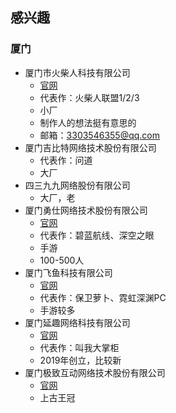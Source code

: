 ## 感兴趣

### 厦门
- 厦门市火柴人科技有限公司
    - [官网](https://www.sticksgame.com/contact.html)
    - 代表作：火柴人联盟1/2/3
    - 小厂
    - 制作人的想法挺有意思的
    - 邮箱：3303546355@qq.com
- 厦门吉比特网络技术股份有限公司
    - 代表作：问道
    - 大厂
- 四三九九网络股份有限公司
    - 大厂，老
- 厦门勇仕网络技术股份有限公司
    - [官网](https://www.ys4fun.com/)
    - 代表作：碧蓝航线、深空之眼
    - 手游
    - 100-500人
- 厦门飞鱼科技有限公司
    - [官网](https://www.feiyu.com/)
    - 代表作：保卫萝卜、霓虹深渊PC
    - 手游较多
- 厦门延趣网络科技有限公司
    - [官网](https://www.xmyanqu.com/)
    - 代表作：叫我大掌柜
    - 2019年创立，比较新
- 厦门极致互动网络技术股份有限公司
    - [官网](https://www.jzyx.com/)
    - 上古王冠